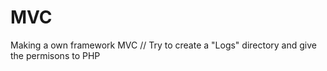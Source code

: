 # MVC
Making a own framework MVC
// 
Try to create a "Logs" directory and give the permisons to PHP
